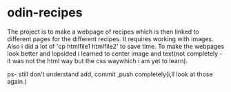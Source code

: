 # odin-recipes
The project is to make a webpage of recipes which is then linked to different pages for the different recipes. 
It requires working with images. 
Also i did a lot of 'cp htmlfile1 htmlfile2'  to save time. 
To make the webpages look better and lopsided i learned to center image and text(not completely - it was not the html way but the css waywhich i am yet to learn).

ps- still don't understand add, commit ,push completely(i,ll look at those again.)